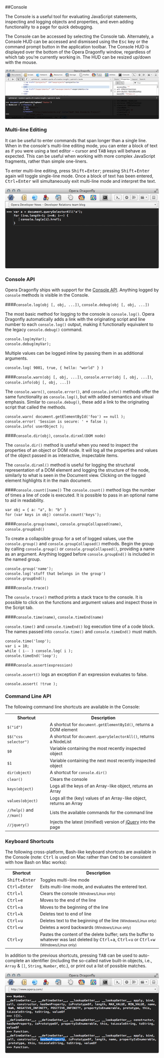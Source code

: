 ##Console

The Console is a useful tool for evaluating JavaScript statements, inspecting and logging objects and properties, and even adding functionality to a page for quick debugging.

The Console can be accessed by selecting the Console tab. Alternately, a Console HUD can be accessed and dismissed using the <kbd>Esc</kbd> key or the command prompt button in the application toolbar. The Console HUD is displayed over the bottom of the Opera Dragonfly window, regardless of which tab you're currently working in. The HUD can be resized up/down with the mouse.

![Opera Dragonfly Console HUD](img/console-hud.png)

### Multi-line Editing

It can be useful to enter commands that span longer than a single line. When in the console's multi-line editing mode, you can enter a block of text as if you were using a text editor – cursor and <kbd>TAB</kbd> keys will behave as expected. This can be useful when working with more complex JavaScript fragments, rather than simple one-liners.

To enter multi-line editing, press <kbd>Shift</kbd>+<kbd>Enter</kbd>; pressing <kbd>Shift</kbd>+<kbd>Enter</kbd> again will toggle single-line mode. Once a block of text has been entered, <kbd>Ctrl</kbd>+<kbd>Enter</kbd> will simultaneously exit multi-line mode and interpret the text.

![Opera Dragonfly Console Multi-line Editing](img/console-multiline.png)

### Console API

Opera Dragonfly ships with support for the [Console API](http://getfirebug.com/wiki/index.php/Console_API). Anything logged by `console` methods is visible in the Console.

####`console.log(obj [, obj, ...])`, `console.debug(obj [, obj, ...])`

The most basic method for logging to the console is `console.log()`. Opera Dragonfly automatically adds a link with the originating script and line number to each `console.log()` output, making it functionally equivalent to the legacy `console.debug()` command.

    console.log(myVar);
    console.debug(myVar);

Multiple values can be logged inline by passing them in as additional arguments.

    console.log( 9001, true, { hello: "world" } )

####`console.warn(obj [, obj, ...])`, `console.error(obj [, obj, ...])`, `console.info(obj [, obj, ...])`

The `console.warn()`, `console.error()`, and `console.info()` methods offer the same functionality as `console.log()`, but with added semantics and visual emphasis. Similar to `console.debug()`, these add a link to the originating script that called the methods.

    console.warn( document.getElementById('foo') == null );
    console.error( 'Session is secure: ' + false );
    console.info( userObject );

####`console.dir(obj)`, `console.dirxml(DOM node)`

The `console.dir()` method is useful when you need to inspect the properties of an object or DOM node. It will log all the properties and values of the object passed in as interactive, inspectable items.

The `console.dirxml()` method is useful for logging the structural representation of a DOM element and logging the structure of the node, similarly to what is seen in the Document view. Clicking on the logged element highlights it in the main document.

####`console.count([name])`
The `console.count()` method logs the number of times a line of code is executed. It is possible to pass in an optional name to aid in readability.

    var obj = { a: "a", b: "b" }
    for (var keys in obj) console.count('keys');

####`console.group(name)`, `console.groupCollapsed(name)`, `console.groupEnd()`

To create a collapsible group for a set of logged values, use the `console.group()` and `console.groupCollapsed()` methods. Begin the group by calling `console.group()` or `console.groupCollapsed()`, providing a name as an argument. Anything logged before `console.groupEnd()` is included in the named group.

    console.group('name');
    console.log('stuff that belongs in the group')
    console.groupEnd();

####`console.trace()`

The `console.trace()` method prints a stack trace to the console. It is possible to click on the functions and argument values and inspect those in the Script tab.

####`console.time(name)`, `console.timeEnd(name)`

`console.time()` and `console.timeEnd()` log execution time of a code block. The names passed into `console.time()` and `console.timeEnd()` must match.

    console.time('loop');
    var i = 10;
    while ( i-- ) console.log( i );
    console.timeEnd('loop');

####`console.assert(expression)`

`console.assert()` logs an exception if an expression evaluates to false.

    console.assert( !true );

### Command Line API

The following command line shortcuts are available in the Console:

<table>
  <tr>
    <th>Shortcut</th>
    <th>Description</th>
  </tr>
  <tr>
    <td><code>$("id")</code></td>
    <td>A shortcut for <code>document.getElementById()</code>, returns a DOM element</td>
  </tr>
  <tr>
    <td><code>$$("css selector")</code></td>
    <td>A shortcut for <code>document.querySelectorAll()</code>, returns a NodeList</td>
  </tr>
  <tr>
    <td><code>$0</code></td>
    <td>Variable containing the most recently inspected object</td>
  </tr>
  <tr>
    <td><code>$1</code></td>
    <td>Variable containing the next most recently inspected object</td>
  </tr>
  <tr>
    <td><code>dir(object)</code></td>
    <td>A shortcut for <code>console.dir()</code></td>
  </tr>
  <tr>
    <td><code>clear()</code></td>
    <td>Clears the console</td>
  </tr>
  <tr>
    <td><code>keys(object)</code></td>
    <td>Logs all the keys of an Array-like object, returns an Array</td>
  </tr>
  <tr>
    <td><code>values(object)</code></td>
    <td>Logs all the (key) values of an Array-like object, returns an Array</td>
  </tr>
  <tr>
    <td><code>//help()</code> and <code>//man()</code></td>
    <td>Lists the available commands for the command line</td>
  </tr>
  
  <tr>
    <td><code>//jquery()</code></td>
    <td>Injects the latest (minified) version of <a href="http://jquery.com/">jQuery</a> into the page</td>
  </tr>
</table>

### Keyboard Shortcuts

The following cross-platform, Bash-like keyboard shortcuts are available in the Console (note: <kbd>Ctrl</kbd> is used on Mac rather than <kbd>Cmd</kbd> to be consistent with how Bash on Mac works):

<table>
  <tr>
    <th>Shortcut</th>
    <th>Description</th>
  </tr>
  <tr>
    <td><kbd>Shift</kbd>+<kbd>Enter</kbd></td>
    <td>Toggles multi-line mode</td>
  </tr>
  <tr>
    <td><kbd>Ctrl</kbd>+<kbd>Enter</kbd></td>
    <td>Exits multi-line mode, and evaluates the entered text.</td>
  </tr>
  <tr>
    <td><kbd>Ctrl</kbd>+<kbd>l</kbd></td>
    <td>Clears the console <small>(Windows/Linux only)</small></td>
  </tr>
  <tr>
    <td><kbd>Ctrl</kbd>+<kbd>e</kbd></td>
    <td>Moves to the end of the line</td>
  </tr>
  <tr>
    <td><kbd>Ctrl</kbd>+<kbd>a</kbd></td>
    <td>Moves to the beginning of the line</td>
  </tr>
  <tr>
    <td><kbd>Ctrl</kbd>+<kbd>k</kbd></td>
    <td>Deletes text to end of line</td>
  </tr>
  <tr>
    <td><kbd>Ctrl</kbd>+<kbd>u</kbd></td>
    <td>Deletes text to the beginning of the line <small>(Windows/Linux only)</small></td>
  </tr>
  <tr>
    <td><kbd>Ctrl</kbd>+<kbd>w</kbd></td>
    <td>Deletes a word backwards <small>(Windows/Linux only)</small></td>
  </tr>
  <tr>
    <td><kbd>Ctrl</kbd>+<kbd>y</kbd></td>
    <td>Pastes the content of the delete buffer; sets the buffer to whatever was last deleted by <kbd>Ctrl</kbd>+<kbd>a</kbd>, <kbd>Ctrl</kbd>+<kbd>u</kbd> or <kbd>Ctrl</kbd>+<kbd>w</kbd> <small>(Windows/Linux only)</small></td>
  </tr>
</table>

In addition to the previous shortcuts, pressing <kbd>TAB</kbd> can be used to auto-complete an identifier (including the so-called native built-in objects, i.e., <code>Array</code> & <code>[]</code>, <code>String</code>, <code>Number</code>, etc.), or print out a list of possible matches.

![Tab completion](img/console-tab.png)